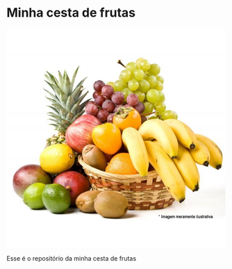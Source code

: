 # Minha cesta de frutas


![Cesta](https://github.com/railsonramos/Aula/blob/master/cesta.jpg)

Esse é o repositório da minha cesta de frutas
